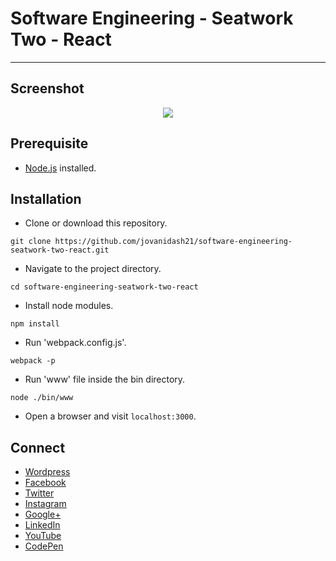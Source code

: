 # Software Engineering - Seatwork Two - React
---

## Screenshot
<p align="center">
  <img src="https://raw.githubusercontent.com/jovanidash21/software-engineering-seatwork-two-react/master/screenshot.png">
</p>

## Prerequisite
* [Node.js](https://nodejs.org/en/) installed.

## Installation
* Clone or download this repository.
```
git clone https://github.com/jovanidash21/software-engineering-seatwork-two-react.git
```
* Navigate to the project directory.
```
cd software-engineering-seatwork-two-react
```
* Install node modules.
```
npm install
```
* Run 'webpack.config.js'.
```
webpack -p
```
* Run 'www' file inside the bin directory.
```
node ./bin/www
```
* Open a browser and visit ```localhost:3000```.

## Connect
- [Wordpress](https://jovaniwarguez.wordpress.com/)
- [Facebook](https://facebook.com/jovani.cadornawarguez)
- [Twitter](https://twitter.com/jovanidash21)
- [Instagram](https://www.instagram.com/jovanidash21/)
- [Google+](https://plus.google.com/u/0/104385173780051504413)
- [LinkedIn](https://www.linkedin.com/in/jovani-warguez-827a8a11b?trk=nav_responsive_tab_profile_pic)
- [YouTube](https://www.youtube.com/channel/UCNiVxhbJ6Ku9keIjkQX3RRQ)
- [CodePen](http://codepen.io/jovanidash21/)
